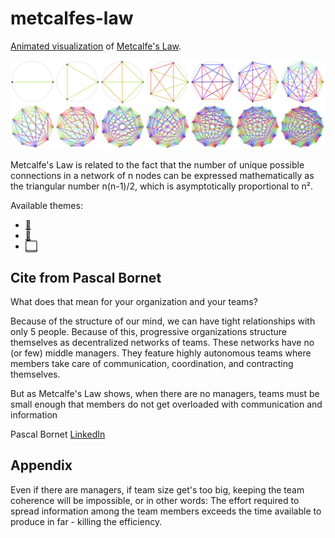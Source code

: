 # metcalfes-law

[Animated visualization](https://pkcpkc.github.io/metcalfes-law/) of [Metcalfe's Law](https://en.wikipedia.org/wiki/Metcalfe%27s_law).

![Screenshot](rainbow-theme.png)

Metcalfe's Law is related to the fact that the number of unique possible connections in a network of n nodes can be expressed mathematically as the triangular number n(n-1)/2, which is asymptotically proportional to n².

Available themes:
- [🖤](https://pkcpkc.github.io/metcalfes-law/?🖤)
- [🦄](https://pkcpkc.github.io/metcalfes-law/?🦄)
- [⬜](https://pkcpkc.github.io/metcalfes-law/?⬜)

## Cite from Pascal Bornet

What does that mean for your organization and your teams?

Because of the structure of our mind, we can have tight relationships with only 5 people. Because of this, progressive organizations structure themselves as decentralized networks of teams. These networks have no (or few) middle managers. They feature highly autonomous teams where members take care of communication, coordination, and contracting themselves. 

But as Metcalfe's Law shows, when there are no managers, teams must be small enough that members do not get overloaded with communication and information

Pascal Bornet [LinkedIn](https://www.linkedin.com/feed/update/urn:li:activity:6980766334460583937?updateEntityUrn=urn%3Ali%3Afs_feedUpdate%3A%28V2%2Curn%3Ali%3Aactivity%3A6980766334460583937%29)

## Appendix

Even if there are managers, if team size get's too big, keeping the team coherence will be impossible, or in other words:
The effort required to spread information among the team members exceeds the time available to produce in far - killing the efficiency.
